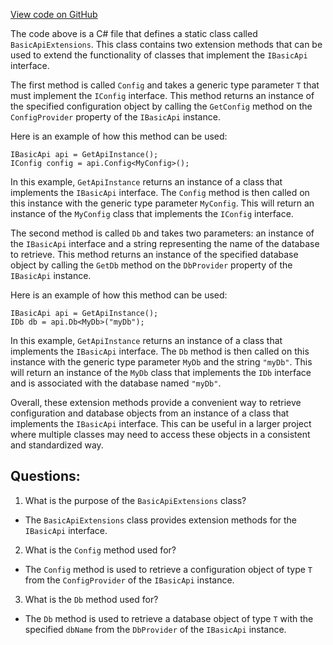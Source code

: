 [View code on GitHub](https://github.com/NethermindEth/nethermind/src/Nethermind/Nethermind.Api/BasicApiExtensions.cs)

The code above is a C# file that defines a static class called `BasicApiExtensions`. This class contains two extension methods that can be used to extend the functionality of classes that implement the `IBasicApi` interface. 

The first method is called `Config` and takes a generic type parameter `T` that must implement the `IConfig` interface. This method returns an instance of the specified configuration object by calling the `GetConfig` method on the `ConfigProvider` property of the `IBasicApi` instance. 

Here is an example of how this method can be used:

```
IBasicApi api = GetApiInstance();
IConfig config = api.Config<MyConfig>();
```

In this example, `GetApiInstance` returns an instance of a class that implements the `IBasicApi` interface. The `Config` method is then called on this instance with the generic type parameter `MyConfig`. This will return an instance of the `MyConfig` class that implements the `IConfig` interface.

The second method is called `Db` and takes two parameters: an instance of the `IBasicApi` interface and a string representing the name of the database to retrieve. This method returns an instance of the specified database object by calling the `GetDb` method on the `DbProvider` property of the `IBasicApi` instance.

Here is an example of how this method can be used:

```
IBasicApi api = GetApiInstance();
IDb db = api.Db<MyDb>("myDb");
```

In this example, `GetApiInstance` returns an instance of a class that implements the `IBasicApi` interface. The `Db` method is then called on this instance with the generic type parameter `MyDb` and the string `"myDb"`. This will return an instance of the `MyDb` class that implements the `IDb` interface and is associated with the database named `"myDb"`.

Overall, these extension methods provide a convenient way to retrieve configuration and database objects from an instance of a class that implements the `IBasicApi` interface. This can be useful in a larger project where multiple classes may need to access these objects in a consistent and standardized way.
## Questions: 
 1. What is the purpose of the `BasicApiExtensions` class?
- The `BasicApiExtensions` class provides extension methods for the `IBasicApi` interface.

2. What is the `Config` method used for?
- The `Config` method is used to retrieve a configuration object of type `T` from the `ConfigProvider` of the `IBasicApi` instance.

3. What is the `Db` method used for?
- The `Db` method is used to retrieve a database object of type `T` with the specified `dbName` from the `DbProvider` of the `IBasicApi` instance.